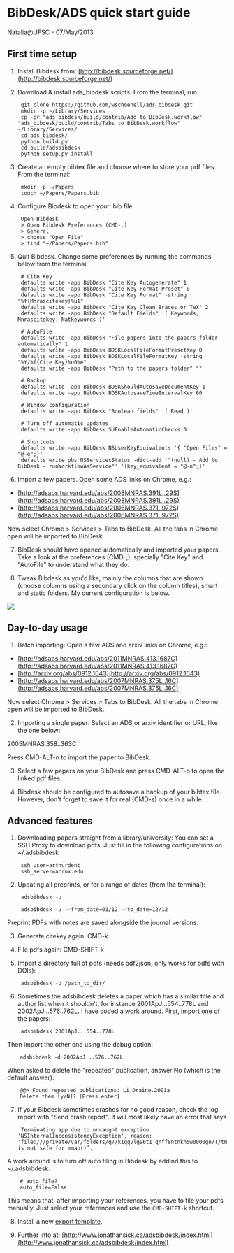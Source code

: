 # BibDesk/ADS quick start guide

Natalia@UFSC - 07/May/2013

## First time setup

1) Install Bibdesk from: [http://bibdesk.sourceforge.net/](http://bibdesk.sourceforge.net/)

2) Download & install ads_bibdesk scripts. From the terminal, run:

        git clone https://github.com/wschoenell/ads_bibdesk.git 
        mkdir -p ~/Library/Services
        cp -pr "ads_bibdesk/build/contrib/Add to BibDesk.workflow" "ads_bibdesk/build/contrib/Tabs to BibDesk.workflow" ~/Library/Services/
        cd ads_bibdesk/
        python build.py
        cd build/adsbibdesk
        python setup.py install

3) Create an empty bibtex file and choose where to store your pdf files. From the terminal:

        mkdir -p ~/Papers
        touch ~/Papers/Papers.bib

4) Configure Bibdesk to open your .bib file.

        Open Bibdesk
        > Open Bibdesk Preferences (CMD-,)
        > General
        > choose "Open File"
        > find "~/Papers/Papers.bib"

5) Quit Bibdesk. Change some preferences by running the commands below from the terminal:

        # Cite Key
        defaults write -app BibDesk "Cite Key Autogenerate" 1
        defaults write -app BibDesk "Cite Key Format Preset" 0
        defaults write -app BibDesk "Cite Key Format" -string "%f{Mnrascitekey}%u1"
        defaults write -app BibDesk "Cite Key Clean Braces or TeX" 2     
        defaults write -app BibDesk "Default Fields" '( Keywords, Mnrascitekey, Natkeywords )'
        
        # AutoFile
        defaults write -app BibDesk "File papers into the papers folder automatically" 1
        defaults write -app BibDesk BDSKLocalFileFormatPresetKey 0
        defaults write -app BibDesk BDSKLocalFileFormatKey -string "%Y/%f{Cite Key}%n0%e"
        defaults write -app BibDesk "Path to the papers folder" ""
        
        # Backup
        defaults write -app BibDesk BDSKShouldAutosaveDocumentKey 1
        defaults write -app BibDesk BDSKAutosaveTimeIntervalKey 60
        
        # Window configuration
        defaults write -app BibDesk "Boolean fields" '( Read )'
        
        # Turn off automatic updates
        defaults write -app BibDesk SUEnableAutomaticChecks 0
        
        # Shortcuts
        defaults write -app BibDesk NSUserKeyEquivalents '{ "Open Files" = "@~o";}'
        defaults write pbs NSServicesStatus -dict-add '"(null) - Add to BibDesk - runWorkflowAsService"' '{key_equivalent = "@~n";}'

6) Import a few papers. Open some ADS links on Chrome, e.g.:

* [http://adsabs.harvard.edu/abs/2008MNRAS.391L..29S](http://adsabs.harvard.edu/abs/2008MNRAS.391L..29S)
* [http://adsabs.harvard.edu/abs/2006MNRAS.371..972S](http://adsabs.harvard.edu/abs/2006MNRAS.371..972S)

Now select Chrome > Services > Tabs to BibDesk. All the tabs in Chrome open will be imported to BibDesk.

7) BibDesk should have opened automatically and imported your papers. Take a look at the preferences (CMD-,), specially "Cite Key" and "AutoFile" to understand what they do.

8) Tweak Bibdesk as you'd like, mainly the columns that are shown (choose columns using a secondary click on the column titles), smart and static folders. My current configuration is below.

![](./bibdesk_columns_nat.png)


## Day-to-day usage

1) Batch importing: Open a few ADS and arxiv links on Chrome, e.g.:

* [http://adsabs.harvard.edu/abs/2011MNRAS.413.1687C](http://adsabs.harvard.edu/abs/2011MNRAS.413.1687C)
* [http://arxiv.org/abs/0912.1643](http://arxiv.org/abs/0912.1643)
* [http://adsabs.harvard.edu/abs/2007MNRAS.375L..16C](http://adsabs.harvard.edu/abs/2007MNRAS.375L..16C)

Now select Chrome > Services > Tabs to BibDesk. All the tabs in Chrome open will be imported to BibDesk.

2) Importing a single paper: Select an ADS or arxiv identifier or URL, like the one below:

2005MNRAS.358..363C

Press CMD-ALT-n to import the paper to BibDesk.

3) Select a few papers on your BibDesk and press CMD-ALT-o to open the linked pdf files.

4) Bibdesk should be configured to autosave a backup of your bibtex file. However, don't forget to save it for real (CMD-s) once in a while.


## Advanced features

1) Downloading papers straight from a library/university: You can set a SSH Proxy to download pdfs. Just fill in the following configurations on ~/.adsbibdesk

        ssh_user=arthurdent
        ssh_server=acrux.edu

2) Updating all preprints, or for a range of dates (from the terminal):

        adsbibdesk -u

        adsbibdesk -u --from_date=01/12 --to_date=12/12

Preprint PDFs with notes are saved alongside the journal versions.

3) Generate citekey again: CMD-k

4) File pdfs again: CMD-SHIFT-k

5) Import a directory full of pdfs (needs pdf2json; only works for pdfs with DOIs):

        adsbibdesk -p /path_to_dir/

6) Sometimes the adsbibdesk deletes a paper which has a similar title
and author list when it shouldn't, for instance 2001ApJ...554..778L and
2002ApJ...576..762L. I have coded a work around. First, import one of the papers:

        adsbibdesk 2001ApJ...554..778L

Then import the other one using the debug option:

        adsbibdesk -d 2002ApJ...576..762L

When asked to delete the "repeated" publication, answer No (which is the
default answer):

        @@> Found repeated publications: Li.Draine.2001a
        Delete them [y/N]? [Press enter]

7) If your Bibdesk sometimes crashes for no good reason, check the log
report with "Send crash report". It will most likely have an error that
says

        Terminating app due to uncaught exception 'NSInternalInconsistencyException', reason: 'file:///private/var/folders/q7/k1qqvlg96t1_qnff8ntnkh5w0000gn/T/tmptFN6yw.pdf is not safe for mmap()’.

A work around is to turn off auto filing in Bibdesk by addind this to
~/.adsbibdesk: 

        # auto file?
        auto_file=False

This means that, after importing your references, you have to file your
pdfs manually. Just select your references and use the `CMD-SHIFT-k`
shortcut.

8) Install a new [export template](https://tex.stackexchange.com/questions/268422/how-to-create-a-new-bibdesk-export-template).

9) Further info at: [http://www.jonathansick.ca/adsbibdesk/index.html](http://www.jonathansick.ca/adsbibdesk/index.html)



